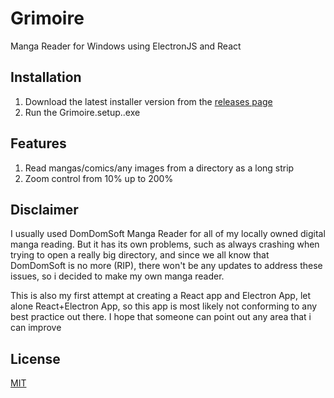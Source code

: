 # Grimoire
Manga Reader for Windows using ElectronJS and React

## Installation
1. Download the latest installer version from the [releases page](https://github.com/taribowo/grimoire/releases)
2. Run the Grimoire.setup.<version>.exe
  
## Features
1. Read mangas/comics/any images from a directory as a long strip
2. Zoom control from 10% up to 200%

## Disclaimer
I usually used DomDomSoft Manga Reader for all of my locally owned digital manga reading. But it has its own problems, such as always crashing when trying to open a really big directory, and since we all know that DomDomSoft is no more (RIP), there won't be any updates to address these issues, so i decided to make my own manga reader.

This is also my first attempt at creating a React app and Electron App, let alone React+Electron App, so this app is most likely not conforming to any best practice out there. I hope that someone can point out any area that i can improve

## License
[MIT](https://github.com/taribowo/grimoire/blob/master/LICENSE)
